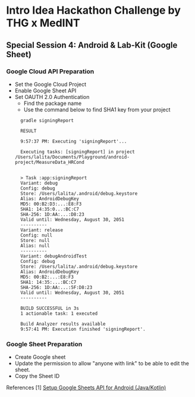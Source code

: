 # Intro Idea Hackathon Challenge by THG x MedINT

## Special Session 4:  Android & Lab-Kit (Google Sheet)

### Google Cloud API Preparation
- Set the Google Cloud Project
- Enable Google Sheet API
- Set OAUTH 2.0 Authentication
  - Find the package name
  - Use the command below to find SHA1 key from your project
  ```
    gradle signingReport

    RESULT

    9:57:37 PM: Executing 'signingReport'...

    Executing tasks: [signingReport] in project /Users/lalita/Documents/Playground/android-project/MeasureData_HRCond


    > Task :app:signingReport
    Variant: debug
    Config: debug
    Store: /Users/lalita/.android/debug.keystore
    Alias: AndroidDebugKey
    MD5: 00:B2:D3:...:E8:F3
    SHA1: 14:35:0...:BC:C7
    SHA-256: 1D:AA:...:D8:23
    Valid until: Wednesday, August 30, 2051
    ----------
    Variant: release
    Config: null
    Store: null
    Alias: null
    ----------
    Variant: debugAndroidTest
    Config: debug
    Store: /Users/lalita/.android/debug.keystore
    Alias: AndroidDebugKey
    MD5: 00:B2:...:E8:F3
    SHA1: 14:35:...:BC:C7
    SHA-256: 1D:AA:...:5F:D8:23
    Valid until: Wednesday, August 30, 2051
    ----------

    BUILD SUCCESSFUL in 3s
    1 actionable task: 1 executed

    Build Analyzer results available
    9:57:41 PM: Execution finished 'signingReport'.

  ```
  
### Google Sheet Preparation
- Create Google sheet
- Update the permission to allow "anyone with link" to be able to edit the sheet.
- Copy the Sheet ID

References
[1] [Setup Google Sheets API for Android (Java/Kotlin)](https://code.luasoftware.com/tutorials/google-sheets-api/setup-google-sheets-api-for-android)
